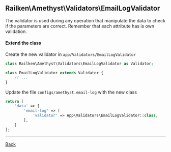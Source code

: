 ## Railken\Amethyst\Validators\EmailLogValidator

The validator is used during any operation that manipulate the data to check if the parameters are correct. Remember that each attribute has is own validation.

#### Extend the class

Create the new validator in `app/Validators/EmailLogValidator`
```php
class Railken\Amethyst\Validators\EmailLogValidator as Validator;

class EmailLogValidator extends Validator {
	// ...
}
```
Update the file `configs/amethyst.email-log` with the new class
```php
return [
    'data' => [
        'email-log' => [
            'validator' => App\Validators\EmailLogValidator::class,
        ],
    ]
];
```

---
[Back](index.md)